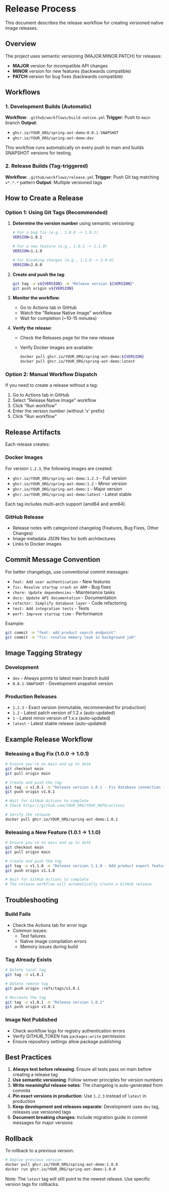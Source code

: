 # Release Process

This document describes the release workflow for creating versioned native image releases.

## Overview

The project uses semantic versioning (MAJOR.MINOR.PATCH) for releases:
- **MAJOR** version for incompatible API changes
- **MINOR** version for new features (backwards compatible)
- **PATCH** version for bug fixes (backwards compatible)

## Workflows

### 1. Development Builds (Automatic)

**Workflow**: `.github/workflows/build-native.yml`
**Trigger**: Push to `main` branch
**Output**:
- `ghcr.io/YOUR_ORG/spring-aot-demo:0.0.1-SNAPSHOT`
- `ghcr.io/YOUR_ORG/spring-aot-demo:dev`

This workflow runs automatically on every push to main and builds SNAPSHOT versions for testing.

### 2. Release Builds (Tag-triggered)

**Workflow**: `.github/workflows/release.yml`
**Trigger**: Push Git tag matching `v*.*.*` pattern
**Output**: Multiple versioned tags

## How to Create a Release

### Option 1: Using Git Tags (Recommended)

1. **Determine the version number** using semantic versioning:

   ```bash
   # For a bug fix (e.g., 1.0.0 -> 1.0.1)
   VERSION=1.0.1

   # For a new feature (e.g., 1.0.1 -> 1.1.0)
   VERSION=1.1.0

   # For breaking changes (e.g., 1.1.0 -> 2.0.0)
   VERSION=2.0.0
   ```
2. **Create and push the tag**:

   ```bash
   git tag -a v${VERSION} -m "Release version ${VERSION}"
   git push origin v${VERSION}
   ```
3. **Monitor the workflow**:
   - Go to Actions tab in GitHub
   - Watch the "Release Native Image" workflow
   - Wait for completion (~10-15 minutes)
4. **Verify the release**:
   - Check the Releases page for the new release
   - Verify Docker images are available:

     ```bash
     docker pull ghcr.io/YOUR_ORG/spring-aot-demo:${VERSION}
     docker pull ghcr.io/YOUR_ORG/spring-aot-demo:latest
     ```

### Option 2: Manual Workflow Dispatch

If you need to create a release without a tag:

1. Go to Actions tab in GitHub
2. Select "Release Native Image" workflow
3. Click "Run workflow"
4. Enter the version number (without 'v' prefix)
5. Click "Run workflow"

## Release Artifacts

Each release creates:

### Docker Images

For version `1.2.3`, the following images are created:

- `ghcr.io/YOUR_ORG/spring-aot-demo:1.2.3` - Full version
- `ghcr.io/YOUR_ORG/spring-aot-demo:1.2` - Minor version
- `ghcr.io/YOUR_ORG/spring-aot-demo:1` - Major version
- `ghcr.io/YOUR_ORG/spring-aot-demo:latest` - Latest stable

Each tag includes multi-arch support (amd64 and arm64).

### GitHub Release

- Release notes with categorized changelog (Features, Bug Fixes, Other Changes)
- Image metadata JSON files for both architectures
- Links to Docker images

## Commit Message Convention

For better changelogs, use conventional commit messages:

- `feat: Add user authentication` - New features
- `fix: Resolve startup crash on ARM` - Bug fixes
- `chore: Update dependencies` - Maintenance tasks
- `docs: Update API documentation` - Documentation
- `refactor: Simplify database layer` - Code refactoring
- `test: Add integration tests` - Tests
- `perf: Improve startup time` - Performance

Example:

```bash
git commit -m "feat: add product search endpoint"
git commit -m "fix: resolve memory leak in background job"
```

## Image Tagging Strategy

### Development

- `dev` - Always points to latest main branch build
- `0.0.1-SNAPSHOT` - Development snapshot version

### Production Releases

- `1.2.3` - Exact version (immutable, recommended for production)
- `1.2` - Latest patch version of 1.2.x (auto-updated)
- `1` - Latest minor version of 1.x.x (auto-updated)
- `latest` - Latest stable release (auto-updated)

## Example Release Workflow

### Releasing a Bug Fix (1.0.0 -> 1.0.1)

```bash
# Ensure you're on main and up to date
git checkout main
git pull origin main

# Create and push the tag
git tag -a v1.0.1 -m "Release version 1.0.1 - Fix database connection issue"
git push origin v1.0.1

# Wait for GitHub Actions to complete
# Check https://github.com/YOUR_ORG/YOUR_REPO/actions

# Verify the release
docker pull ghcr.io/YOUR_ORG/spring-aot-demo:1.0.1
```

### Releasing a New Feature (1.0.1 -> 1.1.0)

```bash
# Ensure you're on main and up to date
git checkout main
git pull origin main

# Create and push the tag
git tag -a v1.1.0 -m "Release version 1.1.0 - Add product export feature"
git push origin v1.1.0

# Wait for GitHub Actions to complete
# The release workflow will automatically create a GitHub release
```

## Troubleshooting

### Build Fails

- Check the Actions tab for error logs
- Common issues:
  - Test failures
  - Native image compilation errors
  - Memory issues during build

### Tag Already Exists

```bash
# Delete local tag
git tag -d v1.0.1

# Delete remote tag
git push origin :refs/tags/v1.0.1

# Recreate the tag
git tag -a v1.0.1 -m "Release version 1.0.1"
git push origin v1.0.1
```

### Image Not Published

- Check workflow logs for registry authentication errors
- Verify GITHUB_TOKEN has `packages:write` permission
- Ensure repository settings allow package publishing

## Best Practices

1. **Always test before releasing**: Ensure all tests pass on main before creating a release tag
2. **Use semantic versioning**: Follow semver principles for version numbers
3. **Write meaningful release notes**: The changelog is auto-generated from commits
4. **Pin exact versions in production**: Use `1.2.3` instead of `latest` in production
5. **Keep development and releases separate**: Development uses `dev` tag, releases use versioned tags
6. **Document breaking changes**: Include migration guide in commit messages for major versions

## Rollback

To rollback to a previous version:

```bash
# Deploy previous version
docker pull ghcr.io/YOUR_ORG/spring-aot-demo:1.0.0
docker run ghcr.io/YOUR_ORG/spring-aot-demo:1.0.0
```

Note: The `latest` tag will still point to the newest release. Use specific version tags for rollbacks.
